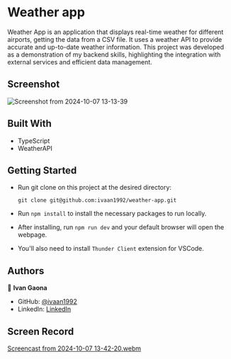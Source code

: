 # Weather app


Weather App is an application that displays real-time weather for different airports, getting the data from a CSV file. It uses a weather API to provide accurate and up-to-date weather information. This project was developed as a demonstration of my backend skills, highlighting the integration with external services and efficient data management.


## Screenshot
![Screenshot from 2024-10-07 13-13-39](https://github.com/user-attachments/assets/ad8e850e-c3b8-4960-bfad-5ed324e921a0)

## Built With

- TypeScript
- WeatherAPI
 

## Getting Started 

- Run git clone on this project at the desired directory:
     ```
    git clone git@github.com:ivaan1992/weather-app.git
     ```
- Run `npm install` to install the necessary packages to run locally.

- After installing, run `npm run dev` and your default browser will open the webpage.

- You'll also need to install `Thunder Client` extension for VSCode.



## Authors

👤 **Ivan Gaona**


- GitHub: [@ivaan1992](https://github.com/ivaan1992)
- LinkedIn: [LinkedIn](https://www.linkedin.com/in/ivan-linares-gaona/)


## Screen Record
[Screencast from 2024-10-07 13-42-20.webm](https://github.com/user-attachments/assets/bedd9611-84e6-4c49-b03a-c096e7cb67e5)




